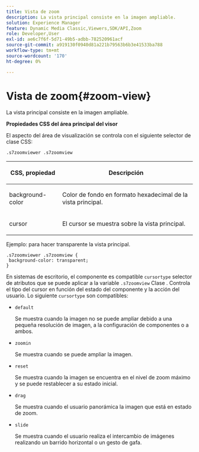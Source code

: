 ```yaml
---
title: Vista de zoom
description: La vista principal consiste en la imagen ampliable.
solution: Experience Manager
feature: Dynamic Media Classic,Viewers,SDK/API,Zoom
role: Developer,User
exl-id: ae6c7f6f-5d71-49b5-adbb-782520961acf
source-git-commit: a919130f0940d81a221b79563b6b3e41533ba788
workflow-type: tm+mt
source-wordcount: '170'
ht-degree: 0%

---
```


# Vista de zoom{#zoom-view}

La vista principal consiste en la imagen ampliable.

<!--<a id="section_061E550C1C1D4DB2BD663A898895B38C"></a>-->

**Propiedades CSS del área principal del visor**

El aspecto del área de visualización se controla con el siguiente selector de clase CSS:

```
.s7zoomviewer .s7zoomview
```

<table id="table_94EE3F5BBE4547C0B4943471CEE7EDE4"> 
 <thead> 
  <tr> 
   <th colname="col1" class="entry"> <p> CSS, propiedad </p> </th> 
   <th colname="col2" class="entry"> <p>Descripción </p> </th> 
  </tr> 
 </thead>
 <tbody> 
  <tr> 
   <td colname="col1"> <p> <span class="codeph"> background-color </span> </p> </td> 
   <td colname="col2"> <p> Color de fondo en formato hexadecimal de la vista principal. </p> </td> 
  </tr> 
  <tr> 
   <td colname="col1"> <p> <span class="codeph"> cursor </span> </p> </td> 
   <td colname="col2"> <p>El cursor se muestra sobre la vista principal. </p> </td> 
  </tr> 
 </tbody> 
</table>

Ejemplo: para hacer transparente la vista principal.

```
.s7zoomviewer .s7zoomview { 
 background-color: transparent; 
}
```

En sistemas de escritorio, el componente es compatible `cursortype` selector de atributos que se puede aplicar a la variable `.s7zoomview` Clase . Controla el tipo del cursor en función del estado del componente y la acción del usuario. Lo siguiente `cursortype` son compatibles:

* `default`

   Se muestra cuando la imagen no se puede ampliar debido a una pequeña resolución de imagen, a la configuración de componentes o a ambos.

* `zoomin`

   Se muestra cuando se puede ampliar la imagen.

* `reset`

   Se muestra cuando la imagen se encuentra en el nivel de zoom máximo y se puede restablecer a su estado inicial.

* `drag`

   Se muestra cuando el usuario panorámica la imagen que está en estado de zoom.

* `slide`

   Se muestra cuando el usuario realiza el intercambio de imágenes realizando un barrido horizontal o un gesto de gafa.
